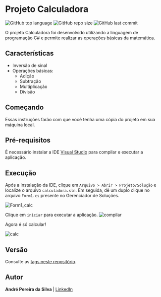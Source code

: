 # Projeto Calculadora
![GitHub top language](https://img.shields.io/github/languages/top/andre-aps/calculadora)
![GitHub repo size](https://img.shields.io/github/repo-size/andre-aps/calculadora)
![GitHub last commit](https://img.shields.io/github/last-commit/andre-aps/calculadora)

O projeto Calculadora foi desenvolvido utilizando a linguagem de programação C# e permite realizar as operações básicas da matemática.

## Características

- Inversão de sinal
- Operações básicas:
    - Adição
    - Subtração    
    - Multiplicação    
    - Divisão


## Começando

Essas instruções farão com que você tenha uma cópia do projeto em sua máquina local.

## Pré-requisitos

É necessário instalar a IDE [Visual Studio](https://visualstudio.microsoft.com/pt-br/downloads/) para compilar e executar a aplicação.

## Execução

Após a instalação da IDE, clique em `Arquivo > Abrir > Projeto/Solução` e localize o arquivo `calculadora.sln`. Em seguida, dê um duplo clique no arquivo `Form1.cs` presente no Gerenciador de Soluções.

![Form1_calc](https://user-images.githubusercontent.com/37241913/73599539-70fca980-4523-11ea-87f7-1940de15e0b3.png)

Clique em `iniciar` para executar a aplicação.
![compilar](https://user-images.githubusercontent.com/37241913/73599503-f3389e00-4522-11ea-8373-c3893bedc225.png)

Agora é só calcular!

![calc](https://user-images.githubusercontent.com/37241913/73599574-b8833580-4523-11ea-96b4-4195fa5a2117.png)

## Versão
Consulte as [tags neste repositório](https://github.com/andre-aps/Calculadora/tree/v1.0).

## Autor
<b> André Pereira da Silva </b> | [LinkedIn](https://www.linkedin.com/in/andre-aps)

